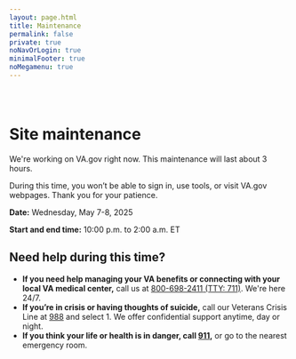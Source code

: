 ```yaml
---
layout: page.html
title: Maintenance
permalink: false
private: true
noNavOrLogin: true
minimalFooter: true
noMegamenu: true
---
```


<!-- Maintenance Page Start -->

<div class="main home" role="main">
  <div class="section main-menu">
    <div class="row">
      <div class="small-12 columns">
        <div style="padding: 2em 0;">
        <h1>Site maintenance</h1>
        <div>
          <p>
            We're working on VA.gov right now. This maintenance will last about 3 hours.
          </p>
          <p>
            During this time, you won’t be able to sign in, use tools, or visit VA.gov webpages. Thank you for your patience.
          </p>
          <p><strong>Date:</strong> Wednesday, May 7-8, 2025</p>
          <p><strong>Start and end time:</strong> 10:00 p.m. to 2:00 a.m. ET</p>
          <h2>Need help during this time?</h2>
          <ul>
            <li><strong>If you need help managing your VA benefits or connecting with your local VA medical center,</strong> call us at <a href="tel:+18006982411" aria-label="8 0 0. 6 9 8. 2 4 1 1.">800-698-2411</a><a href="tel:711" aria-label="TTY. 7 1 1."> (TTY: 711)</a>. We're here 24/7.</li>
            <li><strong>If you’re in crisis or having thoughts of suicide,</strong> call our Veterans Crisis Line at <a href="tel:988" aria-label="988">988</a> and select 1. We offer confidential support anytime, day or night.</li>
            <li><strong>If you think your life or health is in danger, call <a href="tel:911" aria-label="911">911</a>,</strong> or go to the nearest emergency room.</li>
          </ul>
        </div>
      </div>
    </div>
  </div>
</div>

<!-- Maintenance Page End -->
